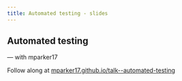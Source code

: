 ```yaml
---
title: Automated testing - slides
---
```


<section>

# Automated testing
— with mparker17

Follow along at [mparker17.github.io/talk--automated-testing](index.md)

</section>

